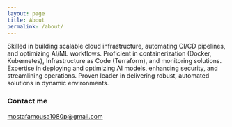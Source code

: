 ```yaml
---
layout: page
title: About
permalink: /about/
---
```


Skilled in building scalable cloud infrastructure, automating CI/CD pipelines, and optimizing AI/ML workflows. Proficient in containerization (Docker, Kubernetes), Infrastructure as Code (Terraform), and monitoring solutions. Expertise in deploying and optimizing AI models, enhancing security, and streamlining operations. Proven leader in delivering robust, automated solutions in dynamic environments.

### Contact me

[mostafamousa1080p@gmail.com](mailto:mostafamousa1080p@gmail.com)